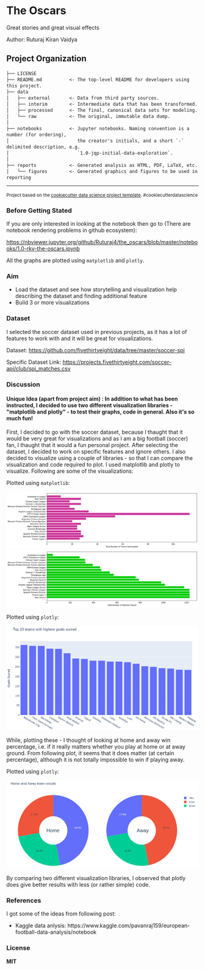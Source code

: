 The Oscars
==============================

Great stories and great visual effects

Author: Ruturaj Kiran Vaidya

Project Organization
------------

    ├── LICENSE
    ├── README.md          <- The top-level README for developers using this project.
    ├── data
    │   ├── external       <- Data from third party sources.
    │   ├── interim        <- Intermediate data that has been transformed.
    │   ├── processed      <- The final, canonical data sets for modeling.
    │   └── raw            <- The original, immutable data dump.
    │
    ├── notebooks          <- Jupyter notebooks. Naming convention is a number (for ordering),
    │                         the creator's initials, and a short `-` delimited description, e.g.
    │                         `1.0-jqp-initial-data-exploration`.
    │
    ├── reports            <- Generated analysis as HTML, PDF, LaTeX, etc.
    │   └── figures        <- Generated graphics and figures to be used in reporting

--------



<p><small>Project based on the <a target="_blank" href="https://drivendata.github.io/cookiecutter-data-science/">cookiecutter data science project template</a>. #cookiecutterdatascience</small></p>

### Before Getting Stated

If you are only interested in looking at the notebook then go to (There are notebook rendering problems in github ecosystem):

https://nbviewer.jupyter.org/github/Ruturaj4/the_oscars/blob/master/notebooks/1.0-rkv-the-oscars.ipynb

All the graphs are plotted using `matplotlib` and `plotly`.

### Aim

<ul>
<li>Load the dataset and see how storytelling and visualization help describing the dataset and finding additional feature </li>
<li>Build 3 or more visualizations</li>
</ul>

### Dataset

I selected the soccer dataset used in previous projects, as it has a lot of features to work with and it will be great for visualizations.

Dataset: https://github.com/fivethirtyeight/data/tree/master/soccer-spi

Specific Dataset Link: https://projects.fivethirtyeight.com/soccer-api/club/spi_matches.csv

### Discussion

#### Unique Idea (apart from project aim) : In addition to what has been instructed, I decided to use two different visualization libraries - "matplotlib and plotly" - to test their graphs, code in general. Also it's so much fun!

First, I decided to go with the soccer dataset, because I thaught that it would be very great for visualizations and as I am a big football (soccer) fan, I thaught that it would a fun personal project. After selecting the dataset, I decided to work on specific features and ignore others. I also decided to visualize using a couple of libraries - so that I can compare the visualization and code required to plot. I used matplotlib and plotly to visualize. Following are some of the visualizations:

Plotted using `matplotlib`:

![alt text](/reports/figures/tot_teams.png)
![alt text](/reports/figures/tot_matches.png)

Plotted using `plotly`:

![alt text](/reports/figures/goals.png)

While, plotting these - I thought of looking at home and away win percentage, i.e. if it really matters whether you play at home or at away ground. From following plot, it seems that it does matter (at certain percentage), although it is not totally impossible to win if playing away.

Plotted using `plotly`:

![alt text](/reports/figures/home_away.png)

By comparing two different visualization libraries, I observed that plotly does give better results with less (or rather simple) code.

### References

I got some of the ideas from following post:

<ul>
<li>Kaggle data anlysis: https://www.kaggle.com/pavanraj159/european-football-data-analysis/notebook</li>
</ul>

### License

<b>MIT</b>
